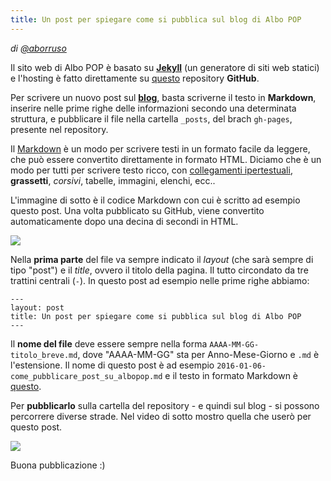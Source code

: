 ```yaml
---
title: Un post per spiegare come si pubblica sul blog di Albo POP
---
```


*di [@aborruso](https://twitter.com/aborruso)*

Il sito web di Albo POP è basato su **[Jekyll](http://jekyllrb.com/)** (un generatore di siti web statici) e l'hosting è fatto direttamente su [questo](https://github.com/aborruso/albo-pop) repository **GitHub**.

Per scrivere un nuovo post sul [**blog**](http://albopop.it/post/), basta scriverne il testo in **Markdown**, inserire nelle prime righe delle informazioni secondo una determinata struttura, e pubblicare il file nella cartella ` _posts `, del brach `gh-pages`, presente nel repository.

Il [Markdown](https://daringfireball.net/projects/markdown/) è un modo per scrivere testi in un formato facile da leggere, che può essere convertito direttamente in formato HTML. Diciamo che è un modo per tutti per scrivere testo ricco, con [collegamenti ipertestuali](https://daringfireball.net/projects/markdown/syntax#link), **grassetti**, *corsivi*, tabelle, immagini, elenchi, ecc..  

L'immagine di sotto è il codice Markdown con cui è scritto ad esempio questo post. Una volta pubblicato su GitHub, viene convertito automaticamente dopo una decina di secondi in HTML.

![](http://i.imgur.com/7ugxLBm.png)

Nella **prima parte** del file va sempre indicato il *layout* (che sarà sempre di tipo "post") e il *title*, ovvero il titolo della pagina. Il tutto circondato da tre trattini centrali (`-`). In questo post ad esempio nelle prime righe abbiamo:

    ---
    layout: post
    title: Un post per spiegare come si pubblica sul blog di Albo POP
    ---

Il **nome del file** deve essere sempre nella forma `AAAA-MM-GG-titolo_breve.md`, dove "AAAA-MM-GG" sta per Anno-Mese-Giorno e `.md` è l'estensione. Il nome di questo post è ad esempio `2016-01-06-come_pubblicare_post_su_albopop.md` e il testo in formato Markdown è [questo](https://raw.githubusercontent.com/aborruso/albo-pop/gh-pages/_posts/2016-01-06-come_pubblicare_post_su_albopop.md).

Per **pubblicarlo** sulla cartella del repository - e quindi sul blog - si possono percorrere diverse strade. Nel video di sotto mostro quella che userò per questo post.

[![](http://i.imgur.com/4xeYmHT.png)](https://www.youtube.com/watch?v=VQI_0yEry8g&feature=youtu.be&hd=1)

Buona pubblicazione :)
